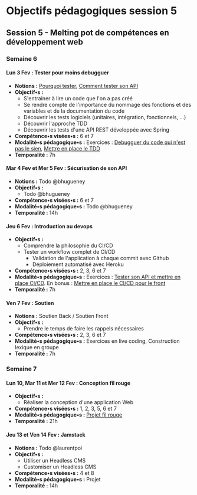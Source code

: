 # Objectifs pédagogiques session 5

## Session 5 - Melting pot de compétences en développement web

### Semaine 6

#### **Lun 3 Fev :** Tester pour moins debugguer

* **Notions :** [Pourquoi tester](../presentation/tests.html), [Comment tester son API](../presentation/spring-tests.html)
* **Objectif•s :**
  * S'entrainer à lire un code que l'on a pas créé
  * Se rendre compte de l'importance du nommage des fonctions et des variables et de la documentation du code
  * Découvrir les tests logiciels (unitaires, intégration, fonctionnels, ...)
  * Découvrir l'approche TDD
  * Découvrir les tests d'une API REST développée avec Spring
* **Compétence•s visées•s :** 6 et 7
* **Modalité•s pédagogique•s :** Exercices : [Debugguer du code qui n'est pas le sien](../exercice/debug.md), [Mettre en place le TDD](../exercice/tests.md)
* **Temporalité :** 7h

#### **Mar 4 Fev et Mer 5 Fev :** Sécurisation de son API

* **Notions :** Todo @bhugueney
* **Objectif•s :**
  * Todo @bhugueney
* **Compétence•s visées•s :** 6 et 7
* **Modalité•s pédagogique•s :** Todo @bhugueney
* **Temporalité :** 14h

#### **Jeu 6 Fev :** Introduction au devops

* **Objectif•s :**
  * Comprendre la philosophie du CI/CD
  * Tester un workflow complet de CI/CD
    * Validation de l'application à chaque commit avec Github
    * Déploiement automatisé avec Heroku
* **Compétence•s visées•s :** 2, 3, 6 et 7
* **Modalité•s pédagogique•s :** Exercices : [Tester son API et mettre en place CI/CD](../exercice/ci-cd-api.md). En bonus : [Mettre en place le CI/CD pour le front](../exercice/ci-cd-front.md)
* **Temporalité :** 7h

#### **Ven 7 Fev :** Soutien

* **Notions :** Soutien Back / Soutien Front
* **Objectif•s :**
  * Prendre le temps de faire les rappels nécessaires
* **Compétence•s visées•s :** 2, 3, 6 et 7
* **Modalité•s pédagogique•s :** Exercices en live coding, Construction lexique en groupe
* **Temporalité :** 7h

### Semaine 7

#### **Lun 10, Mar 11 et Mer 12 Fev :** Conception fil rouge

* **Objectif•s :**
  * Réaliser la conception d'une application Web
* **Compétence•s visées•s :** 1, 2, 3, 5, 6 et 7
* **Modalité•s pédagogique•s :** [Projet fil rouge](./fil-rouge.md)
* **Temporalité :** 21h

#### **Jeu 13 et Ven 14 Fev :** Jamstack

* **Notions :** Todo @laurentpoi
* **Objectif•s :**
  * Utiliser un Headless CMS
  * Customiser un Headless CMS
* **Compétence•s visées•s :** 4 et 8
* **Modalité•s pédagogique•s :** Projet
* **Temporalité :** 14h
